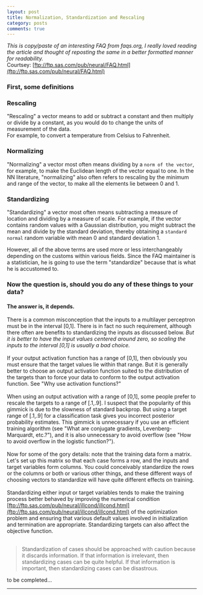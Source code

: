 ```yaml
---
layout: post
title: Normalization, Standardization and Rescaling
category: posts
comments: true
---
```


*This is copy/paste of an interesting FAQ from faqs.org, I really loved reading the article and thought of reposting the same in a better formatted manner for readability.*     
Courtsey: [ftp://ftp.sas.com/pub/neural/FAQ.html](ftp://ftp.sas.com/pub/neural/FAQ.html)


### First, some definitions

### Rescaling

"Rescaling" a vector means to add or subtract a constant and then multiply or divide by a constant, as you would do to change the units of measurement of the data.     
For example, to convert a temperature from Celsius to Fahrenheit.

### Normalizing

"Normalizing" a vector most often means dividing by a `norm of the vector`, for example, to make the Euclidean length of the vector equal to one. 
In the NN literature, "normalizing" also often refers to rescaling by the minimum and range of the vector, to make all the elements lie between 0 and 1.

### Standardizing

"Standardizing" a vector most often means subtracting a measure of location and dividing by a measure of scale. For example, if the vector contains random values with a Gaussian distribution, you might subtract the mean and divide by the standard deviation, thereby obtaining a `standard normal` random variable with mean 0 and standard deviation 1.



However, all of the above terms are used more or less interchangeably depending on the customs within various fields. Since the FAQ maintainer is a statistician, he is going to use the term "standardize" because that is what he is accustomed to.

### Now the question is, should you do any of these things to your data? 

#### The answer is, it depends.

There is a common misconception that the inputs to a multilayer perceptron must be in the interval [0,1]. There is in fact no such requirement, although there often are benefits to standardizing the inputs as discussed
below. *But it is better to have the input values centered around zero, so scaling the inputs to the interval [0,1] is usually a bad choice.*
<br><br>
If your output activation function has a range of [0,1], then obviously you must ensure that the target values lie within that range. But it is generally better to choose an output activation function suited to the distribution of the targets than to force your data to conform to the output activation function. See "Why use activation functions?"
<br><br>
When using an output activation with a range of [0,1], some people prefer to rescale the targets to a range of [.1,.9]. I suspect that the popularity of this gimmick is due to the slowness of standard backprop. But using a target range of [.1,.9] for a classification task gives you incorrect posterior probability estimates. This gimmick is unnecessary if you use an efficient training algorithm (see "What are conjugate gradients, Levenberg-Marquardt, etc.?"), and it is also unnecessary to avoid overflow (see "How to avoid overflow in the logistic function?").
<br><br>
Now for some of the gory details: note that the training data form a matrix. Let's set up this matrix so that each case forms a row, and the inputs and target variables form columns. You could conceivably standardize the rows or the columns or both or various other things, and these different ways of choosing vectors to standardize will have quite different effects on  training.
<br><br>
Standardizing either input or target variables tends to make the training process better behaved by improving the numerical condition [ftp://ftp.sas.com/pub/neural/illcond/illcond.html](ftp://ftp.sas.com/pub/neural/illcond/illcond.html) of the optimization problem and ensuring that various default values involved in initialization and termination are appropriate. Standardizing targets can also affect the objective function.
<br><br>

> Standardization of cases should be approached with caution because it discards information. If that information is irrelevant, then standardizing cases can be quite helpful. If that information is important, then standardizing cases can be disastrous.


to be completed...

---

[jekyll]: https://github.com/mojombo/jekyll
[zh]: http://sudev.github.com
[twitter]: https://twitter.com/sudev
